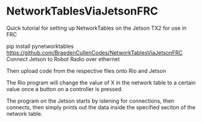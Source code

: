 # NetworkTablesViaJetsonFRC
Quick tutorial for setting up NetworkTables on the Jetson TX2 for use in FRC

pip install pynetworktables
https://github.com/BraedenCullenCodes/NetworkTablesViaJetsonFRC
Connect Jetson to Robot Radio over ethernet

Then upload code from the respective files onto Rio and Jetson

The Rio program will change the value of X in the network table to a certain value once a button on a controller is pressed.

The program on the Jetson starts by istening for connections, then connects, then simply prints out the data inside the specified seciton of the network table.
